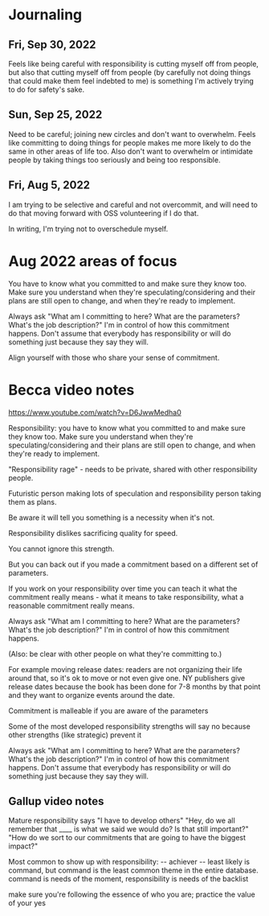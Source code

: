 # Journaling
## Fri, Sep 30, 2022
Feels like being careful with responsibility is cutting myself off from people, but also that cutting myself off from people (by carefully not doing things that could make them feel indebted to me) is something I'm actively trying to do for safety's sake. 

## Sun, Sep 25, 2022
Need to be careful; joining new circles and don't want to overwhelm. Feels like committing to doing things for people makes me more likely to do the same in other areas of life too. Also don't want to overwhelm or intimidate people by taking things too seriously and being too responsible. 

## Fri, Aug 5, 2022

I am trying to be selective and careful and not overcommit, and will need to do that moving forward with OSS volunteering if I do that.

In writing, I'm trying not to overschedule myself.


# Aug 2022 areas of focus

You have to know what you committed to and make sure they know too. Make sure you understand when they're speculating/considering and their plans are still open to change, and when they're ready to implement.

Always ask "What am I committing to here? What are the parameters? What's the job description?" I'm in control of how this commitment happens. Don't assume that everybody has responsibility or will do something just because they say they will.

Align yourself with those who share your sense of commitment.

# Becca video notes

https://www.youtube.com/watch?v=D6JwwMedha0

Responsibility: you have to know what you committed to and make sure they know too. Make sure you understand when they're speculating/considering and their plans are still open to change, and when they're ready to implement.

"Responsibility rage" - needs to be private, shared with other responsibility people.

Futuristic person making lots of speculation and responsibility person taking them as plans.

Be aware it will tell you something is a necessity when it's not.

Responsibility dislikes sacrificing quality for speed.

You cannot ignore this strength.

But you can back out if you made a commitment based on a different set of parameters.

If you work on your responsibility over time you can teach it what the commitment really means - what it means to take responsibility, what a reasonable commitment really means.

Always ask "What am I committing to here? What are the parameters? What's the job description?" I'm in control of how this commitment happens.

(Also: be clear with other people on what they're committing to.)

For example moving release dates: readers are not organizing their life around that, so it's ok to move or not even give one. NY publishers give release dates because the book has been done for 7-8 months by that point and they want to organize events around the date.

Commitment is malleable if you are aware of the parameters

Some of the most developed responsibility strengths will say no because other strengths (like strategic) prevent it

Always ask "What am I committing to here? What are the parameters? What's the job description?" I'm in control of how this commitment happens. Don't assume that everybody has responsibility or will do something just because they say they will.


## Gallup video notes

Mature responsibility says "I have to develop others"
"Hey, do we all remember that ____ is what we said we would do? Is that still important?"
"How do we sort to our commitments that are going to have the biggest impact?"

Most common to show up with responsibility:
-- achiever
-- least likely is command, but command is the least common theme in the entire database. command is needs of the moment, responsibility is needs of the backlist

make sure you're following the essence of who you are; practice the value of your yes


